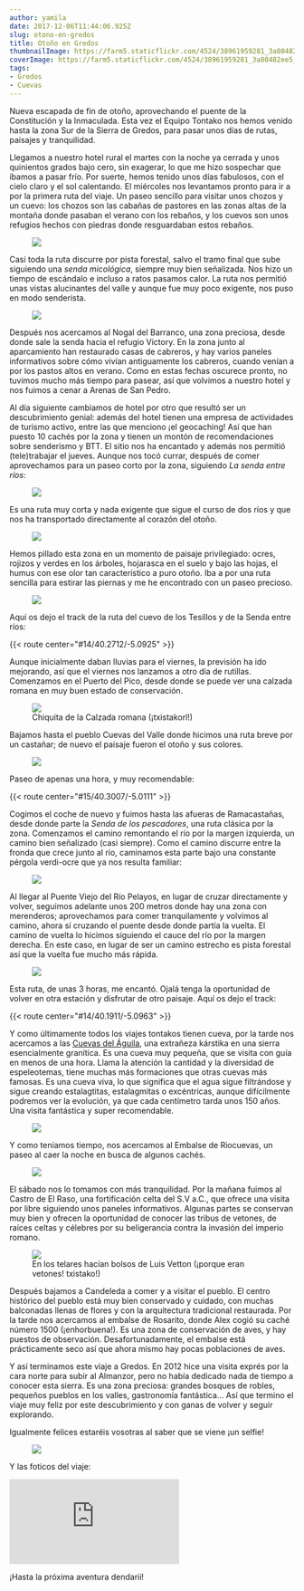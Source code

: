 ```yaml
---
author: yamila
date: 2017-12-06T11:44:06.925Z
slug: otono-en-gredos
title: Otoño en Gredos
thumbnailImage: https://farm5.staticflickr.com/4524/38961959281_3a80482ee5_c.jpg
coverImage: https://farm5.staticflickr.com/4524/38961959281_3a80482ee5_c.jpg
tags:
- Gredos
- Cuevas
---
```



Nueva escapada de fin de otoño, aprovechando el puente de la Constitución y la Inmaculada. Esta vez el Equipo Tontako nos hemos venido hasta la zona Sur de la Sierra de Gredos, para pasar unos días de rutas, paisajes y tranquilidad.

<!--more-->

Llegamos a nuestro hotel rural el martes con la noche ya cerrada y unos quinientos grados bajo cero, sin exagerar, lo que me hizo sospechar que íbamos a pasar frío. Por suerte, hemos tenido unos días fabulosos, con el cielo claro y el sol calentando. El miércoles nos levantamos pronto para ir a por la primera ruta del viaje. Un paseo sencillo para visitar unos chozos y un cuevo: los chozos son las cabañas de pastores en las zonas altas de la montaña donde pasaban el verano con los rebaños, y los cuevos son unos refugios hechos con piedras donde resguardaban estos rebaños.

<figure>
<img src="https://farm5.staticflickr.com/4564/38074068055_c3cbd55b05_c.jpg" />
<figcaption></figcaption>
</figure>

Casi toda la ruta discurre por pista forestal, salvo el tramo final que sube siguiendo una <em>senda micológica</em>, siempre muy bien señalizada. Nos hizo un tiempo de escándalo e incluso a ratos pasamos calor. La ruta nos permitió unas vistas alucinantes del valle y aunque fue muy poco exigente, nos puso en modo senderista.

<figure>
<img src="https://farm5.staticflickr.com/4594/38244079304_1374731cd4_c.jpg"/>
<figcaption></figcaption>
</figure>

Después nos acercamos al Nogal del Barranco, una zona preciosa, desde donde sale la senda hacia el refugio Victory. En la zona junto al aparcamiento han restaurado casas de cabreros, y hay varios paneles informativos sobre cómo vivían antiguamente los cabreros, cuando venían a por los pastos altos en verano. Como en estas fechas oscurece pronto, no tuvimos mucho más tiempo para pasear, así que volvimos a nuestro hotel y nos fuimos a cenar a Arenas de San Pedro.

Al día siguiente cambiamos de hotel por otro que resultó ser un descubrimiento genial: además del hotel tienen una empresa de actividades de turismo activo, entre las que menciono ¡el geocaching! Así que han puesto 10 cachés por la zona y tienen un montón de recomendaciones sobre senderismo y BTT. El sitio nos ha encantado y además nos permitió (tele)trabajar el jueves. Aunque nos tocó currar, después de comer aprovechamos para un paseo corto por la zona, siguiendo <em>La senda entre ríos</em>:

<figure>
<img src="https://farm5.staticflickr.com/4732/38245288964_fb201c0cf1_c.jpg" />
<figcaption></figcaption>
</figure>

Es una ruta muy corta y nada exigente que sigue el curso de dos ríos y que nos ha transportado directamente al corazón del otoño.

<figure>
<img src="https://farm5.staticflickr.com/4684/38924934152_9e12f22b7f_c.jpg" />
<figcaption></figcaption>
</figure>

Hemos pillado esta zona en un momento de paisaje privilegiado: ocres, rojizos y verdes en los árboles, hojarasca en el suelo y bajo las hojas, el humus con ese olor tan característico a puro otoño. Iba a por una ruta sencilla para estirar las piernas y me he encontrado con un paseo precioso.

<figure>
<img src="https://farm5.staticflickr.com/4571/38075476505_fe8a1df0e1_c.jpg" />
<figcaption></figcaption>
</figure>

Aquí os dejo el track de la ruta del cuevo de los Tesillos y de la Senda entre ríos:

{{< route center="#14/40.2712/-5.0925" >}}

Aunque inicialmente daban lluvias para el viernes, la previsión ha ido mejorando, así que el viernes nos lanzamos a otro día de rutillas. Comenzamos en el Puerto del Pico, desde donde se puede ver una calzada romana en muy buen estado de conservación.

<figure>
<img src="https://farm5.staticflickr.com/4738/38961913431_edd00d0d69_c.jpg" />
<figcaption>Chiquita de la Calzada romana (¡txistakorl!)</figcaption>
</figure>

Bajamos hasta el pueblo Cuevas del Valle donde hicimos una ruta breve por un castañar; de nuevo el paisaje fueron el otoño y sus colores.

<figure>
<img src="https://farm5.staticflickr.com/4517/38076059165_4d2bee3540_c.jpg" />
<figcaption></figcaption>
</figure>

Paseo de apenas una hora, y muy recomendable:

{{< route center="#15/40.3007/-5.0111" >}}

Cogimos el coche de nuevo y fuimos hasta las afueras de Ramacastañas, desde donde parte la <em>Senda de los pescadores</em>, una ruta clásica por la zona. Comenzamos el camino remontando el río por la margen izquierda, un camino bien señalizado (casi siempre). Como el camino discurre entre la fronda que crece junto al río, caminamos esta parte bajo una constante pérgola verdi-ocre que ya nos resulta familiar:

<figure>
<img src="https://farm5.staticflickr.com/4634/27185138099_6888a9838f_c.jpg" />
<figcaption></figcaption>
</figure>

Al llegar al Puente Viejo del Río Pelayos, en lugar de cruzar directamente y volver, seguimos adelante unos 200 metros donde hay una zona con merenderos; aprovechamos para comer tranquilamente y volvimos al camino, ahora sí cruzando el puente desde donde partía la vuelta. El camino de vuelta lo hicimos siguiendo el cauce del río por la margen derecha. En este caso, en lugar de ser un camino estrecho es pista forestal así que la vuelta fue mucho más rápida.

<figure>
<img src="https://farm5.staticflickr.com/4594/24098029857_1ee73932cc_c.jpg" />
<figcaption></figcaption>
</figure>

Esta ruta, de unas 3 horas, me encantó. Ojalá tenga la oportunidad de volver en otra estación y disfrutar de otro paisaje. Aquí os dejo el track:

{{< route center="#14/40.1911/-5.0963" >}}

Y como últimamente todos los viajes tontakos tienen cueva, por la tarde nos acercamos a las <a href="TODO" target="_new">Cuevas del Águila</a>, una extrañeza kárstika en una sierra esencialmente granítica. Es una cueva muy pequeña, que se visita con guía en menos de una hora. Llama la atención la cantidad y la diversidad de espeleotemas, tiene muchas más formaciones que otras cuevas más famosas. Es una cueva viva, lo que significa que el agua sigue filtrándose y sigue creando estalagtitas, estalagmitas o excéntricas, aunque difícilmente podremos ver la evolución, ya que cada centímetro tarda unos 150 años. Una visita fantástica y super recomendable.

<figure>
<img src="https://farm5.staticflickr.com/4556/38926434672_71c858a153_c.jpg" />
<figcaption></figcaption>
</figure>

Y como teníamos tiempo, nos acercamos al Embalse de Riocuevas, un paseo al caer la noche en busca de algunos cachés.

<figure>
<img src="https://farm5.staticflickr.com/4647/38926650782_f0b5fecd0c_c.jpg" />
<figcaption></figcaption>
</figure>

El sábado nos lo tomamos con más tranquilidad. Por la mañana fuimos al Castro de El Raso, una fortificación celta del S.V a.C., que ofrece una visita por libre siguiendo unos paneles informativos. Algunas partes se conservan muy bien y ofrecen la oportunidad de conocer las tribus de vetones, de raíces celtas y célebres por su beligerancia contra la invasión del imperio romano.

<figure>
<img src="https://farm5.staticflickr.com/4580/38923287772_4d515fa4d7_c.jpg" />
<figcaption>En los telares hacían bolsos de Luis Vetton (¡porque eran vetones! txistako!)</figcaption>
</figure>

Después bajamos a Candeleda a comer y a visitar el pueblo. El centro histórico del pueblo está muy bien conservado y cuidado, con muchas balconadas llenas de flores y con la arquitectura tradicional restaurada. Por la tarde nos acercamos al embalse de Rosarito, donde Alex cogió su caché número 1500 (¡enhorbuena!). Es una zona de conservación de aves, y hay puestos de observación. Desafortunadamente, el embalse está prácticamente seco así que ahora mismo hay pocas poblaciones de aves.

Y así terminamos este viaje a Gredos. En 2012 hice una visita exprés por la cara norte para subir al Almanzor, pero no había dedicado nada de tiempo a conocer esta sierra. Es una zona preciosa: grandes bosques de robles, pequeños pueblos en los valles, gastronomía fantástica... Así que termino el viaje muy feliz por este descubrimiento y con ganas de volver y seguir explorando.

Igualmente felices estaréis vosotras al saber que se viene ¡un selfie!

<figure>
<img src="https://farm5.staticflickr.com/4551/38074072745_eb16bd577e_c.jpg" />
<figcaption></figcaption>
</figure>

Y las foticos del viaje:

<div class='embed-container'><iframe src='https://www.flickr.com/photos/125687915@N08/sets/72157663507270688/player' frameborder='0' allowfullscreen webkitallowfullscreen mozallowfullscreen oallowfullscreen msallowfullscreen></iframe></div>

¡Hasta la próxima aventura dendarii!
